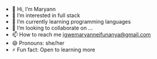 - 👋 Hi, I’m Maryann
- 👀 I’m interested in full stack
- 🌱 I’m currently learning programming languages
- 💞️ I’m looking to collaborate on ...
- 📫 How to reach me igwemaryanneifunanya@gmail.com
- 😄 Pronouns: she/her
- ⚡ Fun fact: Open to learning more

<!---
Maryann1980/Maryann1980 is a ✨ special ✨ repository because its `README.md` (this file) appears on your GitHub profile.
You can click the Preview link to take a look at your changes.
--->
